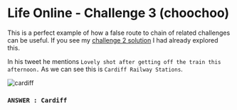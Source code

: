 # Life Online - Challenge 3 (choochoo)

This is a perfect example of how a false route to chain of related challenges can be useful. If you see my [challenge 2 solution](https://github.com/XXDIL/Try-Hack-Me/blob/main/CyberSoc/Life-Online/growingup.md) I had already explored
this.

In his tweet he mentions `Lovely shot after getting off the train this afternoon.` As we can see this is `Cardiff Railway Stations`.

![cardiff](https://user-images.githubusercontent.com/66634743/115954254-03aaaf00-a501-11eb-9d85-b0867b268a2c.jpeg)

### `ANSWER : Cardiff`
